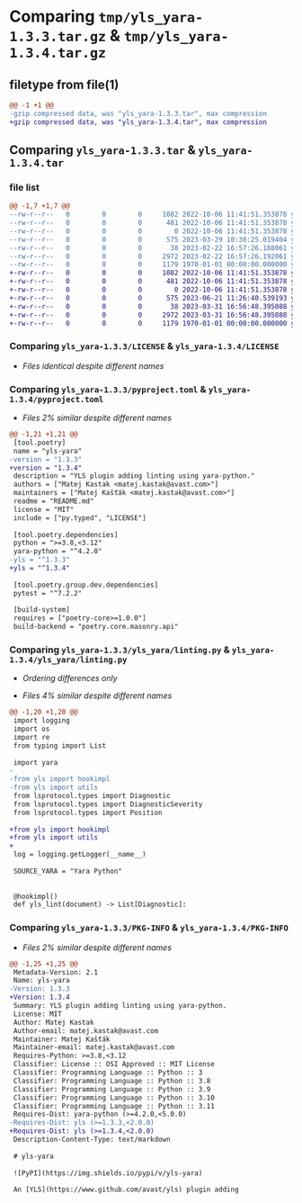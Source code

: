 # Comparing `tmp/yls_yara-1.3.3.tar.gz` & `tmp/yls_yara-1.3.4.tar.gz`

## filetype from file(1)

```diff
@@ -1 +1 @@
-gzip compressed data, was "yls_yara-1.3.3.tar", max compression
+gzip compressed data, was "yls_yara-1.3.4.tar", max compression
```

## Comparing `yls_yara-1.3.3.tar` & `yls_yara-1.3.4.tar`

### file list

```diff
@@ -1,7 +1,7 @@
--rw-r--r--   0        0        0     1082 2022-10-06 11:41:51.353878 yls_yara-1.3.3/LICENSE
--rw-r--r--   0        0        0      481 2022-10-06 11:41:51.353878 yls_yara-1.3.3/README.md
--rw-r--r--   0        0        0        0 2022-10-06 11:41:51.353878 yls_yara-1.3.3/py.typed
--rw-r--r--   0        0        0      575 2023-03-29 10:30:25.019404 yls_yara-1.3.3/pyproject.toml
--rw-r--r--   0        0        0       38 2023-02-22 16:57:26.188061 yls_yara-1.3.3/yls_yara/__init__.py
--rw-r--r--   0        0        0     2972 2023-02-22 16:57:26.192061 yls_yara-1.3.3/yls_yara/linting.py
--rw-r--r--   0        0        0     1179 1970-01-01 00:00:00.000000 yls_yara-1.3.3/PKG-INFO
+-rw-r--r--   0        0        0     1082 2022-10-06 11:41:51.353878 yls_yara-1.3.4/LICENSE
+-rw-r--r--   0        0        0      481 2022-10-06 11:41:51.353878 yls_yara-1.3.4/README.md
+-rw-r--r--   0        0        0        0 2022-10-06 11:41:51.353878 yls_yara-1.3.4/py.typed
+-rw-r--r--   0        0        0      575 2023-06-21 11:26:40.539193 yls_yara-1.3.4/pyproject.toml
+-rw-r--r--   0        0        0       38 2023-03-31 16:56:48.395088 yls_yara-1.3.4/yls_yara/__init__.py
+-rw-r--r--   0        0        0     2972 2023-03-31 16:56:48.395088 yls_yara-1.3.4/yls_yara/linting.py
+-rw-r--r--   0        0        0     1179 1970-01-01 00:00:00.000000 yls_yara-1.3.4/PKG-INFO
```

### Comparing `yls_yara-1.3.3/LICENSE` & `yls_yara-1.3.4/LICENSE`

 * *Files identical despite different names*

### Comparing `yls_yara-1.3.3/pyproject.toml` & `yls_yara-1.3.4/pyproject.toml`

 * *Files 2% similar despite different names*

```diff
@@ -1,21 +1,21 @@
 [tool.poetry]
 name = "yls-yara"
-version = "1.3.3"
+version = "1.3.4"
 description = "YLS plugin adding linting using yara-python."
 authors = ["Matej Kastak <matej.kastak@avast.com>"]
 maintainers = ["Matej Kašťák <matej.kastak@avast.com>"]
 readme = "README.md"
 license = "MIT"
 include = ["py.typed", "LICENSE"]
 
 [tool.poetry.dependencies]
 python = ">=3.8,<3.12"
 yara-python = "^4.2.0"
-yls = "^1.3.3"
+yls = "^1.3.4"
 
 [tool.poetry.group.dev.dependencies]
 pytest = "^7.2.2"
 
 [build-system]
 requires = ["poetry-core>=1.0.0"]
 build-backend = "poetry.core.masonry.api"
```

### Comparing `yls_yara-1.3.3/yls_yara/linting.py` & `yls_yara-1.3.4/yls_yara/linting.py`

 * *Ordering differences only*

 * *Files 4% similar despite different names*

```diff
@@ -1,20 +1,20 @@
 import logging
 import os
 import re
 from typing import List
 
 import yara
-
-from yls import hookimpl
-from yls import utils
 from lsprotocol.types import Diagnostic
 from lsprotocol.types import DiagnosticSeverity
 from lsprotocol.types import Position
 
+from yls import hookimpl
+from yls import utils
+
 log = logging.getLogger(__name__)
 
 SOURCE_YARA = "Yara Python"
 
 
 @hookimpl()
 def yls_lint(document) -> List[Diagnostic]:
```

### Comparing `yls_yara-1.3.3/PKG-INFO` & `yls_yara-1.3.4/PKG-INFO`

 * *Files 2% similar despite different names*

```diff
@@ -1,25 +1,25 @@
 Metadata-Version: 2.1
 Name: yls-yara
-Version: 1.3.3
+Version: 1.3.4
 Summary: YLS plugin adding linting using yara-python.
 License: MIT
 Author: Matej Kastak
 Author-email: matej.kastak@avast.com
 Maintainer: Matej Kašťák
 Maintainer-email: matej.kastak@avast.com
 Requires-Python: >=3.8,<3.12
 Classifier: License :: OSI Approved :: MIT License
 Classifier: Programming Language :: Python :: 3
 Classifier: Programming Language :: Python :: 3.8
 Classifier: Programming Language :: Python :: 3.9
 Classifier: Programming Language :: Python :: 3.10
 Classifier: Programming Language :: Python :: 3.11
 Requires-Dist: yara-python (>=4.2.0,<5.0.0)
-Requires-Dist: yls (>=1.3.3,<2.0.0)
+Requires-Dist: yls (>=1.3.4,<2.0.0)
 Description-Content-Type: text/markdown
 
 # yls-yara
 
 ![PyPI](https://img.shields.io/pypi/v/yls-yara)
 
 An [YLS](https://www.github.com/avast/yls) plugin adding
```

